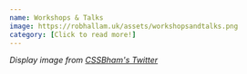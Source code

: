 ```yaml
---
name: Workshops & Talks
image: https://robhallam.uk/assets/workshopsandtalks.png
category: [Click to read more!]
--- 
```


*Display image from [CSSBham's Twitter](https://twitter.com/cssbham)*